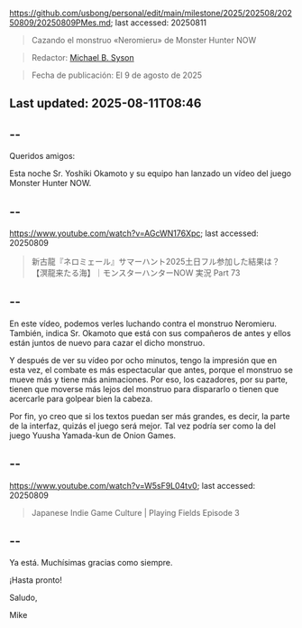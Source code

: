 https://github.com/usbong/personal/edit/main/milestone/2025/202508/20250809/20250809PMes.md; last accessed: 20250811

> Cazando el monstruo «Neromieru» de Monster Hunter NOW

> Redactor: [Michael B. Syson](https://www.linkedin.com/in/michaelsyson/)

> Fecha de publicación: El 9 de agosto de 2025

## Last updated: 2025-08-11T08:46

## --

Queridos amigos:

Esta noche Sr. Yoshiki Okamoto y su equipo han lanzado un vídeo del juego Monster Hunter NOW.

## --

https://www.youtube.com/watch?v=AGcWN176Xpc; last accessed: 20250809

> 新古龍『ネロミェール』サマーハント2025土日フル参加した結果は？【溟龍来たる海】｜モンスターハンターNOW 実況 Part 73 

## --

En este vídeo, podemos verles luchando contra el monstruo Neromieru. También, indica Sr. Okamoto que está con sus compañeros de antes y ellos están juntos de nuevo para cazar el dicho monstruo.

Y después de ver su vídeo por ocho minutos, tengo la impresión que en esta vez, el combate es más espectacular que antes, porque el monstruo se mueve más y tiene más animaciones. Por eso, los cazadores, por su parte, tienen que moverse más lejos del monstruo para dispararlo o tienen que acercarle para golpear bien la cabeza.

Por fin, yo creo que si los textos puedan ser más grandes, es decir, la parte de la interfaz, quizás el juego será mejor. Tal vez podría ser como la del juego Yuusha Yamada-kun de Onion Games.

## --

https://www.youtube.com/watch?v=W5sF9L04tv0; last accessed: 20250809

> Japanese Indie Game Culture | Playing Fields Episode 3 

## --

Ya está. Muchísimas gracias como siempre.

¡Hasta pronto!

Saludo,

Mike
